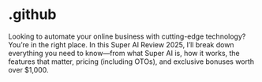 # .github
Looking to automate your online business with cutting-edge technology? You’re in the right place. In this Super AI Review 2025, I’ll break down everything you need to know—from what Super AI is, how it works, the features that matter, pricing (including OTOs), and exclusive bonuses worth over $1,000.
